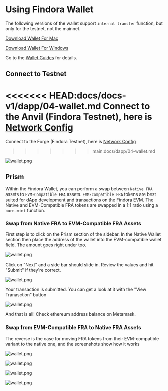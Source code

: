 # Using Findora Wallet
The following versions of the wallet support `internal transfer` function, but only for the testnet, not the mainnet.

[Download Wallet For Mac](https://s3.us-west-2.amazonaws.com/testnet-wallet.findora.org/Findora_Wallet_Setup_0.3.0.dmg)

[Download Wallet For Windows](https://s3.us-west-2.amazonaws.com/testnet-wallet.findora.org/Findora_Wallet_Setup_0.3.0.exe)

Go to the [Wallet Guides](/docs/wallet/wallet_guides) for details.

## Connect to Testnet
<<<<<<< HEAD:docs/docs-v1/dapp/04-wallet.md
Connect to the Anvil (Findora Testnet), here is [Network Config](02-network.md#forge-testnet)
=======
Connect to the Forge (Findora Testnet), here is [Network Config](02-network.md#forge-testnet)
>>>>>>> main:docs/dapp/04-wallet.md

![wallet.png](/img/wallet/wallet32.png)

## Prism

Within the Findora Wallet, you can perform a swap between `Native FRA` assets to `EVM-Compatible FRA` assets. `EVM-compatible FRA` tokens are best suited for dApp development and transactions on the Findora EVM. The Native and EVM-Compatible FRA tokens are swapped in a 1:1 ratio using a `burn-mint` function.

### Swap from Native FRA to EVM-Compatible FRA Assets

First step is to click on the Prism section of the sidebar. In the Native Wallet section then place the address of the wallet into the EVM-compatible wallet field. The amount goes right under too.

![wallet.png](/img/wallet/wallet33.png)

Click on "Next" and a side bar should slide in. Review the values and hit "Submit" if they're correct.

![wallet.png](/img/wallet/wallet34.png)

Your transaction is submitted. You can get a look at it with the "View Tranasction" button

![wallet.png](/img/wallet/wallet35.png)

And that is all! Check ethereum address balance on Metamask.

### Swap from EVM-Compatible FRA to Native FRA Assets

The reverse is the case for moving FRA tokens from their EVM-compatible variant to the native one, and the screenshots show how it works

![wallet.png](/img/wallet/wallet36.png)

![wallet.png](/img/wallet/wallet37.png)

![wallet.png](/img/wallet/wallet38.png)

![wallet.png](/img/wallet/wallet39.png)

